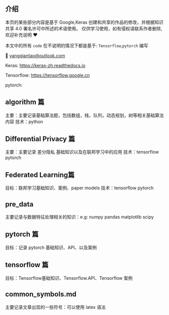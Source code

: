 ## 介绍
本页的某些部分内容是基于 Google,Keras 创建和共享的作品的修改，并根据知识共享 4.0 署名许可中所述的术语使用。
仅供学习使用，如有侵权请联系作者删除,欢迎补充说明 ❤️

本文中的所有 `code` 在不说明的情况下都是基于: `Tensorflow`,`pytorch` 编写

📧 yangqiantao@outlook.com

Keras: https://keras-zh.readthedocs.io

Tensorflow: https://tensorflow.google.cn

pytorch:

## algorithm 篇
主要：主要记录基础算法题，包括数组，栈，队列，动态规划，树等相关基础算法内容
技术：python

## Differential Privacy 篇
主要：主要记录 差分隐私 基础知识以及在联邦学习中的应用
技术：tensorflow pytorch

## Federated Learning篇  
目标：联邦学习基础知识、案例、paper models
技术：tensorflow pytorch

## pre_data
主要记录与数据特征处理相关的知识：e.g: numpy pandas matplotlib scipy

## pytorch 篇
目标：记录 pytorch 基础知识、API、以及案例

## tensorflow 篇
目标：Tensorflow基础知识、Tensorflow.API、Tensorflow 案例

## common_symbols.md
主要记录文章出现的一些符号：可以使用 latex 语法





